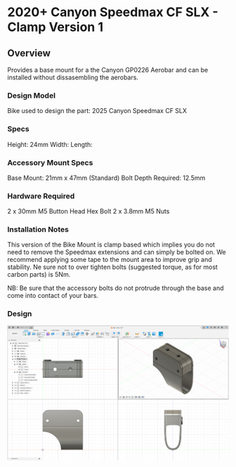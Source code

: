 # 2020+ Canyon Speedmax CF SLX - Clamp Version 1

## Overview

Provides a base mount for a the Canyon GP0226 Aerobar and can be installed without dissasembling the aerobars.

### Design Model
Bike used to design the part: 2025 Canyon Speedmax CF SLX

### Specs
Height: 24mm
Width:
Length:

### Accessory Mount Specs
Base Mount: 21mm x 47mm (Standard)
Bolt Depth Required: 12.5mm

### Hardware Required

2 x 30mm M5 Button Head Hex Bolt
2 x 3.8mm M5 Nuts

### Installation Notes

This version of the Bike Mount is clamp based which implies you do not need to remove the Speedmax extensions and can simply be bolted on. We recommend applying some tape to the mount area to improve grip and stability. Ne sure not to over tighten bolts (suggested torque, as for most carbon parts) is 5Nm.

NB: Be sure that the accessory bolts do not protrude through the base and come into contact of your bars.

### Design

![Design Screenshot](Images/Design-Clamp-v1.png)